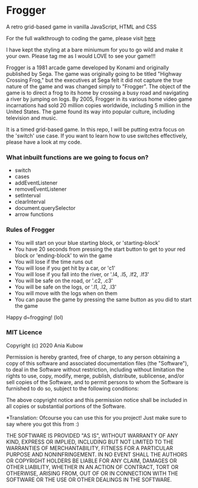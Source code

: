 # Frogger
A retro grid-based game in vanilla JavaScript, HTML and CSS

For the full walkthrough to coding the game, please visit [here](https://www.youtube.com/channel/UC5DNytAJ6_FISueUfzZCVsw)

I have kept the styling at a bare miniumum for you to go wild and make it your own. Please tag me as I would LOVE to see your game!!!

Frogger is a 1981 arcade game developed by Konami and originally published by Sega. The game was originally going to be titled "Highway Crossing Frog," but the executives at Sega felt it did not capture the true nature of the game and was changed simply to "Frogger". The object of the game is to direct a frog to its home by crossing a busy road and navigating a river by jumping on logs. By 2005, Frogger in its various home video game incarnations had sold 20 million copies worldwide, including 5 million in the United States. The game found its way into popular culture, including television and music.

It is a timed grid-based game. In this repo, I will be putting extra focus on the 'switch' use case. If you want to learn how to use switches effectively, please have a look at my code.


### What inbuilt functions are we going to focus on?
* switch
* cases
* addEventListener
* removeEventListener
* setInterval
* clearInterval
* document.querySelector
* arrow functions

### Rules of Frogger
* You will start on your blue starting block, or 'starting-block'
* You have 20 seconds from pressing the start button to get to your red block or 'ending-block' to win the game
* You will lose if the time runs out
* You will lose if you get hit by a car, or 'c1'
* You will lose if you fall into the river, or '.l4, .l5, .lf2, .lf3'
* You will be safe on the road, or '.c2, .c3'
* You will be safe on the logs, or '.l1, .l2, .l3'
* You will move with the logs when on them
* You can pause the game by pressing the same button as you did to start the game

Happy d~frogging! (lol)


### MIT Licence

Copyright (c) 2020 Ania Kubow

Permission is hereby granted, free of charge, to any person obtaining a copy of this software and associated documentation files (the "Software"), to deal in the Software without restriction, including without limitation the rights to use, copy, modify, merge, publish, distribute, sublicense, and/or sell copies of the Software, and to permit persons to whom the Software is furnished to do so, subject to the following conditions:

The above copyright notice and this permission notice shall be included in all copies or substantial portions of the Software.

*Translation: Ofcourse you can use this for you project! Just make sure to say where you got this from :)

THE SOFTWARE IS PROVIDED "AS IS", WITHOUT WARRANTY OF ANY KIND, EXPRESS OR IMPLIED, INCLUDING BUT NOT LIMITED TO THE WARRANTIES OF MERCHANTABILITY, FITNESS FOR A PARTICULAR PURPOSE AND NONINFRINGEMENT. IN NO EVENT SHALL THE AUTHORS OR COPYRIGHT HOLDERS BE LIABLE FOR ANY CLAIM, DAMAGES OR OTHER LIABILITY, WHETHER IN AN ACTION OF CONTRACT, TORT OR OTHERWISE, ARISING FROM, OUT OF OR IN CONNECTION WITH THE SOFTWARE OR THE USE OR OTHER DEALINGS IN THE SOFTWARE.
